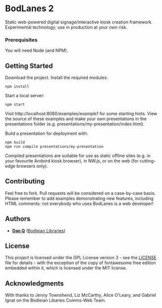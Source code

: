 # BodLanes 2

Static web-powered digital signage/interactive kiosk creation framework. Experimental technology;
use in production at your own risk.

### Prerequisites

You will need Node (and NPM).

## Getting Started

Download the project. Install the required modules:

```
npm install
```

Start a local server:

```
npm start
```

Visit http://localhost:8080/examples/example1 for some starting hints. View the source of these examples
and make your own presentations in the presentations folder (e.g. presentations/my-presentation/index.html).

Build a presentation for deployment with:

```
npm build
npm run compile presentations/my-presentation
```

Compiled presentations are suitable for use as static offline sites (e.g. in your favourite Andoird kiosk
browser), in NW.js, or on the web (for cutting-edge browsers only).

## Contributing

Feel free to fork. Pull requests will be considered on a case-by-case basis. Please remember to add examples
demonstrating new features, including HTML comments: not everybody who uses BodLanes is a web developer!

## Authors

* **[Dan Q](https://github.com/Dan-Q)** ([Bodleian Libraries](https://www.bodleian.ox.ac.uk/))

## License

This project is licensed under the GPL License version 3 - see the [LICENSE](LICENSE) file for details - with
the exception of the copy of fontawesome free edition embedded within it, which is licensed under the MIT
license.

## Acknowledgments

With thanks to Jenny Townshend, Liz McCarthy, Alice O'Leary, and Gabriel Ignat on the Bodleian Libaries Comms-Web
Team.
